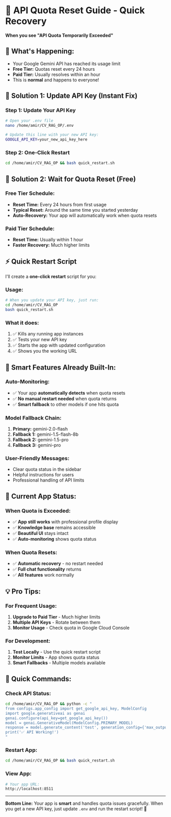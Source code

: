 # 🔄 API Quota Reset Guide - Quick Recovery

**When you see "API Quota Temporarily Exceeded"**

## 🚨 **What's Happening:**
- Your Google Gemini API has reached its usage limit
- **Free Tier:** Quotas reset every 24 hours
- **Paid Tier:** Usually resolves within an hour
- This is **normal** and happens to everyone!

## 🔧 **Solution 1: Update API Key (Instant Fix)**

### **Step 1: Update Your API Key**
```bash
# Open your .env file
nano /home/amir/CV_RAG_OP/.env

# Update this line with your new API key:
GOOGLE_API_KEY=your_new_api_key_here
```

### **Step 2: One-Click Restart**
```bash
cd /home/amir/CV_RAG_OP && bash quick_restart.sh
```

## 🔧 **Solution 2: Wait for Quota Reset (Free)**

### **Free Tier Schedule:**
- **Reset Time:** Every 24 hours from first usage
- **Typical Reset:** Around the same time you started yesterday
- **Auto-Recovery:** Your app will automatically work when quota resets

### **Paid Tier Schedule:**
- **Reset Time:** Usually within 1 hour
- **Faster Recovery:** Much higher limits

## ⚡ **Quick Restart Script**

I'll create a **one-click restart** script for you:

### **Usage:**
```bash
# When you update your API key, just run:
cd /home/amir/CV_RAG_OP
bash quick_restart.sh
```

### **What it does:**
1. ✅ Kills any running app instances
2. ✅ Tests your new API key
3. ✅ Starts the app with updated configuration
4. ✅ Shows you the working URL

## 🎯 **Smart Features Already Built-In:**

### **Auto-Monitoring:**
- ✅ Your app **automatically detects** when quota resets
- ✅ **No manual restart needed** when quota returns
- ✅ **Smart fallback** to other models if one hits quota

### **Model Fallback Chain:**
1. **Primary:** gemini-2.0-flash
2. **Fallback 1:** gemini-1.5-flash-8b  
3. **Fallback 2:** gemini-1.5-pro
4. **Fallback 3:** gemini-pro

### **User-Friendly Messages:**
- Clear quota status in the sidebar
- Helpful instructions for users
- Professional handling of API limits

## 📱 **Current App Status:**

### **When Quota is Exceeded:**
- ✅ **App still works** with professional profile display
- ✅ **Knowledge base** remains accessible
- ✅ **Beautiful UI** stays intact
- ✅ **Auto-monitoring** shows quota status

### **When Quota Resets:**
- ✅ **Automatic recovery** - no restart needed
- ✅ **Full chat functionality** returns
- ✅ **All features** work normally

## 💡 **Pro Tips:**

### **For Frequent Usage:**
1. **Upgrade to Paid Tier** - Much higher limits
2. **Multiple API Keys** - Rotate between them
3. **Monitor Usage** - Check quota in Google Cloud Console

### **For Development:**
1. **Test Locally** - Use the quick restart script
2. **Monitor Limits** - App shows quota status
3. **Smart Fallbacks** - Multiple models available

## 🔄 **Quick Commands:**

### **Check API Status:**
```bash
cd /home/amir/CV_RAG_OP && python -c "
from configs.app_config import get_google_api_key, ModelConfig
import google.generativeai as genai
genai.configure(api_key=get_google_api_key())
model = genai.GenerativeModel(ModelConfig.PRIMARY_MODEL)
response = model.generate_content('test', generation_config={'max_output_tokens': 5})
print('✅ API Working!')
"
```

### **Restart App:**
```bash
cd /home/amir/CV_RAG_OP && bash quick_restart.sh
```

### **View App:**
```bash
# Your app URL:
http://localhost:8511
```

---

**Bottom Line:** Your app is **smart** and handles quota issues gracefully. When you get a new API key, just update `.env` and run the restart script! 🚀
